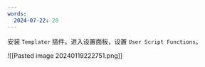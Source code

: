 ```yaml
---
words:
  2024-07-22: 20
---
```




安装 `Templater` 插件。进入设置面板，设置 `User Script Functions`。

![[Pasted image 20240119222751.png]]

